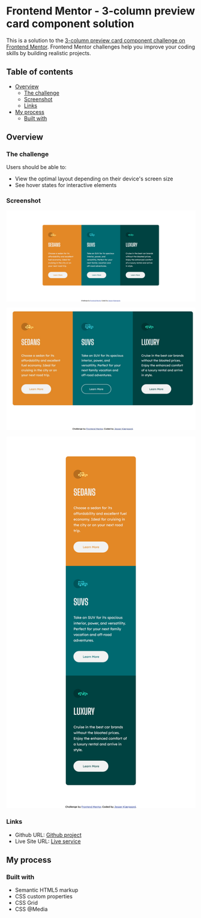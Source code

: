 # Frontend Mentor - 3-column preview card component solution

This is a solution to the [3-column preview card component challenge on Frontend Mentor](https://www.frontendmentor.io/challenges/3column-preview-card-component-pH92eAR2-). Frontend Mentor challenges help you improve your coding skills by building realistic projects. 

## Table of contents

- [Overview](#overview)
  - [The challenge](#the-challenge)
  - [Screenshot](#screenshot)
  - [Links](#links)
- [My process](#my-process)
  - [Built with](#built-with)

## Overview

### The challenge

Users should be able to:

- View the optimal layout depending on their device's screen size
- See hover states for interactive elements

### Screenshot

![](./DesktopComplete.png)

![](./DesktopHoverComplete.jpg)

![](./MobileComplete.png)

### Links

- Github URL: [Github project](https://github.com/LivingGhoull/3-column-preview.github.io)
- Live Site URL: [Live service](https://livingghoull.github.io/3-column-preview.github.io/)

## My process

### Built with

- Semantic HTML5 markup
- CSS custom properties
- CSS Grid
- CSS @Media